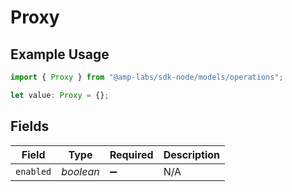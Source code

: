 # Proxy

## Example Usage

```typescript
import { Proxy } from "@amp-labs/sdk-node/models/operations";

let value: Proxy = {};
```

## Fields

| Field              | Type               | Required           | Description        |
| ------------------ | ------------------ | ------------------ | ------------------ |
| `enabled`          | *boolean*          | :heavy_minus_sign: | N/A                |